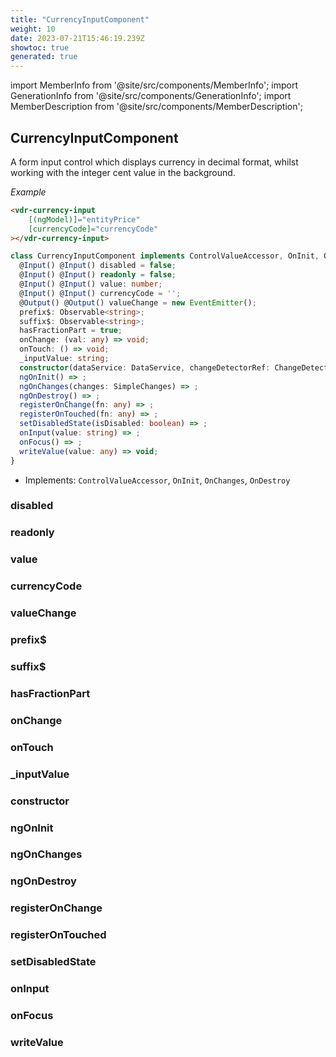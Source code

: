 ```yaml
---
title: "CurrencyInputComponent"
weight: 10
date: 2023-07-21T15:46:19.239Z
showtoc: true
generated: true
---
```

<!-- This file was generated from the Vendure source. Do not modify. Instead, re-run the "docs:build" script -->
import MemberInfo from '@site/src/components/MemberInfo';
import GenerationInfo from '@site/src/components/GenerationInfo';
import MemberDescription from '@site/src/components/MemberDescription';


## CurrencyInputComponent

<GenerationInfo sourceFile="packages/admin-ui/src/lib/core/src/shared/components/currency-input/currency-input.component.ts" sourceLine="33" packageName="@vendure/admin-ui" />

A form input control which displays currency in decimal format, whilst working
with the integer cent value in the background.

*Example*

```HTML
<vdr-currency-input
    [(ngModel)]="entityPrice"
    [currencyCode]="currencyCode"
></vdr-currency-input>
```

```ts title="Signature"
class CurrencyInputComponent implements ControlValueAccessor, OnInit, OnChanges, OnDestroy {
  @Input() @Input() disabled = false;
  @Input() @Input() readonly = false;
  @Input() @Input() value: number;
  @Input() @Input() currencyCode = '';
  @Output() @Output() valueChange = new EventEmitter();
  prefix$: Observable<string>;
  suffix$: Observable<string>;
  hasFractionPart = true;
  onChange: (val: any) => void;
  onTouch: () => void;
  _inputValue: string;
  constructor(dataService: DataService, changeDetectorRef: ChangeDetectorRef)
  ngOnInit() => ;
  ngOnChanges(changes: SimpleChanges) => ;
  ngOnDestroy() => ;
  registerOnChange(fn: any) => ;
  registerOnTouched(fn: any) => ;
  setDisabledState(isDisabled: boolean) => ;
  onInput(value: string) => ;
  onFocus() => ;
  writeValue(value: any) => void;
}
```
* Implements: <code>ControlValueAccessor</code>, <code>OnInit</code>, <code>OnChanges</code>, <code>OnDestroy</code>



<div className="members-wrapper">

### disabled

<MemberInfo kind="property" type=""   />


### readonly

<MemberInfo kind="property" type=""   />


### value

<MemberInfo kind="property" type="number"   />


### currencyCode

<MemberInfo kind="property" type=""   />


### valueChange

<MemberInfo kind="property" type=""   />


### prefix$

<MemberInfo kind="property" type="Observable&#60;string&#62;"   />


### suffix$

<MemberInfo kind="property" type="Observable&#60;string&#62;"   />


### hasFractionPart

<MemberInfo kind="property" type=""   />


### onChange

<MemberInfo kind="property" type="(val: any) =&#62; void"   />


### onTouch

<MemberInfo kind="property" type="() =&#62; void"   />


### _inputValue

<MemberInfo kind="property" type="string"   />


### constructor

<MemberInfo kind="method" type="(dataService: <a href='/reference/admin-ui-api/providers/data-service#dataservice'>DataService</a>, changeDetectorRef: ChangeDetectorRef) => CurrencyInputComponent"   />


### ngOnInit

<MemberInfo kind="method" type="() => "   />


### ngOnChanges

<MemberInfo kind="method" type="(changes: SimpleChanges) => "   />


### ngOnDestroy

<MemberInfo kind="method" type="() => "   />


### registerOnChange

<MemberInfo kind="method" type="(fn: any) => "   />


### registerOnTouched

<MemberInfo kind="method" type="(fn: any) => "   />


### setDisabledState

<MemberInfo kind="method" type="(isDisabled: boolean) => "   />


### onInput

<MemberInfo kind="method" type="(value: string) => "   />


### onFocus

<MemberInfo kind="method" type="() => "   />


### writeValue

<MemberInfo kind="method" type="(value: any) => void"   />




</div>

